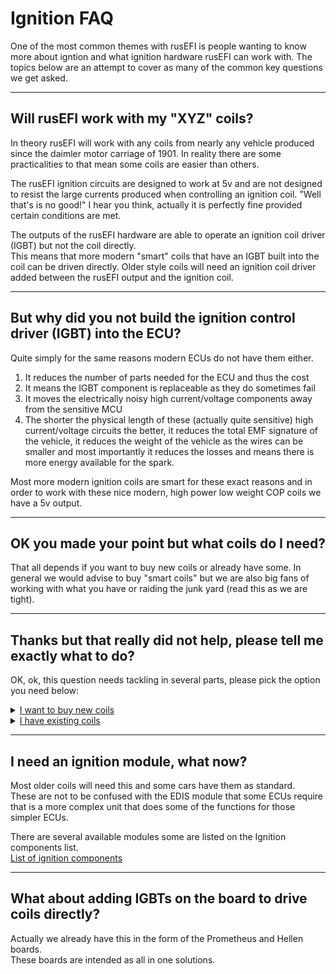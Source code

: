 # Ignition FAQ

One of the most common themes with rusEFI is people wanting to know more about igntion and what ignition hardware rusEFI can work with. 
The topics below are an attempt to cover as many of the common key questions we get asked. 

---

## Will rusEFI work with my "XYZ" coils? 
In theory rusEFI will work with any coils from nearly any vehicle produced since the daimler motor carriage of 1901. 
In reality there are some practicalities to that mean some coils are easier than others. 

The rusEFI ignition circuits are designed to work at 5v and are not designed to resist the large currents produced when controlling an ignition coil.  "Well that's is no good!" I hear you think, actually it is perfectly fine provided certain conditions are met.  

The outputs of the rusEFI hardware are able to operate an ignition coil driver (IGBT) but not the coil directly.  
This means that more modern "smart" coils that have an IGBT built into the coil can be driven directly. 
Older style coils will need an ignition coil driver added between the rusEFI output and the ignition coil.  

---

## But why did you not build the ignition control driver (IGBT) into the ECU?

Quite simply for the same reasons modern ECUs do not have them either.   
1. It reduces the number of parts needed for the ECU and thus the cost
2. It means the IGBT component is replaceable as they do sometimes fail
3. It moves the electrically noisy high current/voltage components away from the sensitive MCU
4. The shorter the physical length of these (actually quite sensitive) high current/voltage circuits the better, it reduces the total EMF signature of the vehicle, it reduces the weight of the vehicle as the wires can be smaller and most importantly it reduces the losses and means there is more energy available for the spark. 

Most more modern ignition coils are smart for these exact reasons and in order to work with these nice modern, high power low weight COP coils we have a 5v output. 

---

## OK you made your point but what coils do I need? 

That all depends if you want to buy new coils or already have some. In general we would advise to buy "smart coils" but we are also big fans of working with what you have or raiding the junk yard (read this as we are tight).

---

## Thanks but that really did not help, please tell me exactly what to do? 

OK, ok, this question needs tackling in several parts, please pick the option you need below:

<details><summary><u>I want to buy new coils</u></summary>

If you are looking to buy new coils then we would recommend taking a look at the list of Ignition coils that have been tried with rusEFI.  
[List of ignition coils](Vault_Of_Ignition_Parts)  
In general though we recommend trying to get a tried and tested solution and getting coils that are easily available in your local area. 

</details>


<details><summary><u>I have existing coils </u></summary>

<details><summary><u>My coils are newer smart coils</u></summary>

Great, then you can wire them directly to the ECU.  
However please take care to check that tht coils you have really do incorporate the ignition driver into the coil. 
Having 3 or 4 connectors pins is not a guarantee that a coils is a "smart" coil. 

</details>

<details><summary><u>My coils are older dumb coils</u></summary>

Great, same as the smart coils please double check your coils are actually simple coils without built in ignition modules. 
You will need to source an external ignition module to go between the ECU and the coils. 
These are generally quite cheap and can be found on some cars in the junk yard. We also made our own simple module [here](fix link)

There are some tested Ignition modules on the Ignition components list. 
[List of ignition components](Vault_Of_Ignition_Parts) 

</details>

</details>  
  
---

## I need an ignition module, what now? 

Most older coils will need this and some cars have them as standard.  
These are not to be confused with the EDIS module that some ECUs require that is a more complex unit that does some of the functions for those simpler ECUs. 

There are several available modules some are listed on the Ignition components list.  
[List of ignition components](Vault_Of_Ignition_Parts) 

---

## What about adding IGBTs on the board to drive coils directly? 

Actually we already have this in the form of the Prometheus and Hellen boards.  
These boards are intended as all in one solutions. 